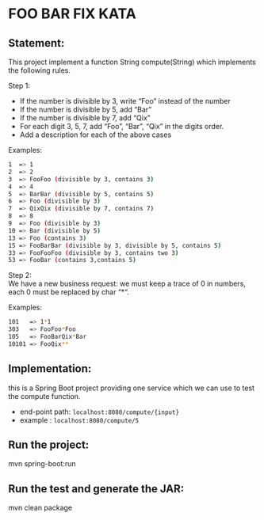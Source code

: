 # FOO BAR FIX KATA

## Statement:
This project implement a function String compute(String) which implements the following rules.

Step 1:  
* If the number is divisible by 3, write “Foo” instead of the number
* If the number is divisible by 5, add “Bar”
* If the number is divisible by 7, add “Qix”
* For each digit 3, 5, 7, add “Foo”, “Bar”, “Qix” in the digits order.
* Add a description  for each of the above cases

Examples:

 ```bash
1  => 1
2  => 2
3  => FooFoo (divisible by 3, contains 3)
4  => 4
5  => BarBar (divisible by 5, contains 5)
6  => Foo (divisible by 3)
7  => QixQix (divisible by 7, contains 7)
8  => 8
9  => Foo (divisible by 3)
10 => Bar (divisible by 5)
13 => Foo (contains 3)
15 => FooBarBar (divisible by 3, divisible by 5, contains 5)
33 => FooFooFoo (divisible by 3, contains two 3)
53 => FooBar (contains 3,contains 5)
 ```

Step 2:  
We have a new business request: we must keep a trace of 0 in numbers, each 0 must be replaced by char “*“.

Examples:

 ```bash
101   => 1*1
303   => FooFoo*Foo
105   => FooBarQix*Bar
10101 => FooQix**
```

## Implementation: 
this is a Spring Boot project providing one service which we can use to test the compute function.

* end-point path: `localhost:8080/compute/{input}`
* example : `localhost:8080/compute/5`

## Run the project: 
mvn spring-boot:run
## Run the test and generate the JAR:
mvn clean package
